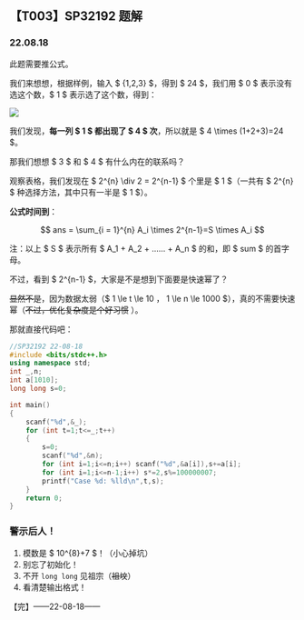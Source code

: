 <head>
    <script src="https://cdn.mathjax.org/mathjax/latest/MathJax.js?config=TeX-AMS-MML_HTMLorMML" type="text/javascript"></script>
    <script type="text/x-mathjax-config">
        MathJax.Hub.Config({
            tex2jax: {
            skipTags: ['script', 'noscript', 'style', 'textarea', 'pre'],
            inlineMath: [['$','$']]
            }
        });
    </script>
</head>

## 【T003】SP32192 题解
### 22.08.18

此题需要推公式。

我们来想想，根据样例，输入 $ {1,2,3} $，得到 $ 24 $，我们用 $ 0 $ 表示没有选这个数，$ 1 $ 表示选了这个数，得到：

![](https://cdn.luogu.com.cn/upload/image_hosting/1rxr7uo1.png?x-oss-process=image/resize,m_lfit,h_400,w_100)

我们发现，**每一列 $ 1 $ 都出现了 $ 4 $ 次**，所以就是 $ 4 \times (1+2+3)=24 $。

那我们想想 $ 3 $ 和 $ 4 $ 有什么内在的联系吗？

观察表格，我们发现在 $ 2^{n} \div 2 = 2^{n-1} $ 个里是 $ 1 $（一共有 $ 2^{n} $ 种选择方法，其中只有一半是 $ 1 $）。

**公式时间到**：

$$ ans = \sum_{i = 1}^{n} A_i \times 2^{n-1}=S \times A_i $$ 

注：以上 $ S $ 表示所有 $ A_1 + A_2 + ...... + A_n $ 的和，即 $ sum $ 的首字母。

不过，看到 $ 2^{n-1} $，大家是不是想到下面要是快速幂了？

~~显然不是~~，因为数据太弱（$ 1 \le t \le 10 $，$ 1 \le n \le 1000 $），真的不需要快速幂（~~不过，优化复杂度是个好习惯~~ ）。

那就直接代码吧：

```cpp
//SP32192 22-08-18
#include <bits/stdc++.h>
using namespace std;
int _,n;
int a[1010];
long long s=0;

int main() 
{
	scanf("%d",&_);
	for (int t=1;t<=_;t++)
	{
		s=0;
		scanf("%d",&n);
		for (int i=1;i<=n;i++) scanf("%d",&a[i]),s+=a[i];
		for (int i=1;i<=n-1;i++) s*=2,s%=100000007;
		printf("Case %d: %lld\n",t,s);
	}
	return 0;
}
```

### 警示后人！

1. 模数是 $ 10^{8}+7 $！（小心掉坑）
2. 别忘了初始化！
3. 不开 ```long long``` 见祖宗（~~祖坟~~）
4. 看清楚输出格式！

【完】——22-08-18——
